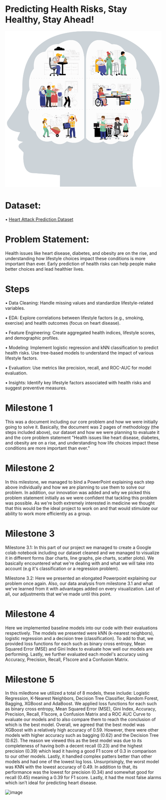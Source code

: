 # Predicting Health Risks, Stay Healthy, Stay Ahead!

![img alt](https://github.com/Melina28072010/Predicting-Health-Risks-Stay-Healthy-Stay-Ahead/blob/8ec6a09b212ec41be9cc48bd719667346d04de25/Image%20of%20Health%20Risks.gif)
# Dataset:
• [Heart Attack Prediction Dataset](https://drive.google.com/file/d/1KVsmdFNsy8x3pqYsxlN1V-RJvV9aRgRI/view?usp=drivesdk)
# Problem Statement:
Health issues like heart disease, diabetes, and obesity are on the rise, and understanding how lifestyle choices impact these conditions is more important than ever. Early prediction of health risks can help people make better choices and lead healthier lives.



# Steps
• Data Cleaning: Handle missing values and standardize lifestyle-related variables.

• EDA: Explore correlations between lifestyle factors (e.g., smoking, exercise) and health outcomes (focus on heart disease).

• Feature Engineering: Create aggregated health indices, lifestyle scores, and demographic profiles.

• Modeling:
Implement logistic regression and kNN classification to predict health risks.
Use tree-based models to understand the impact of various lifestyle factors.

• Evaluation: Use metrics like precision, recall, and ROC-AUC for model evaluation.

• Insights: Identify key lifestyle factors associated with health risks and suggest preventive measures.

# Milestone 1
This was a document including our core problem and how we were initially going to solve it.
Basically, the document was 2 pages of methodology (the steps included above), our dataset and how we were planning to evaluate it
and the core problem statement "Health issues like heart disease, diabetes, and obesity are on a rise, 
and understanding how life choices impact these conditions are more important than ever."

# Milestone 2
In this milestone, we managed to bind a PowerPoint explaining each step above individually and how we are planning to use them to solve our problem.
In addition, our innovation was added and why we picked this problem statement initially as we were confident that tackling this problem was possible.
As we're both extremely interested in medicine we thought that this would be the ideal project to work on and that would stimulate our ability to work
more efficiently as a group.

# Milestone 3
Milestone 3.1: In this part of our project we managed to create a Google colab notebook including our dataset cleaned and we managed to visualize it in different forms
(bar charts, line graphs, pie charts, scatter plots). We basically encountered what we're dealing with and what we will take into account (e.g it's classification
or a regression problem).

Milestone 3.2: Here we presented an elongated Powerpoint explaining our problem once again. Also, our data analysis from milestone 3.1 and what we've learned from it with advantages added on every visualization. Last of all, our adjustments that we've made until this point.

# Milestone 4
Here we implemented baseline models into our code with their evaluations respectively. The models we presented were kNN (k-nearest neighbors), logistic regression and a decision tree (classification). To add to that, we provided loss functions for each such as binary cross entropy, Mean Squared Error (MSE) and Gini Index to evaluate how well our models are performing. Lastly, we further evaluated each model's accuracy using Accuracy, Precision, Recall, F1score and a Confusion Matrix.

# Milestone 5
In this miledtone we utilized a total of 8 models, these include: Logistic Regression, K-Nearest Neighbors, Decision Tree Classifier, Random Forest, Bagging, XGBoost and AdaBoost. We applied loss functions for each such as binary cross entropy, Mean Squared Error (MSE), Gini Index, Accuracy, Precision, Recall, F1score, a Confusion Matrix and a ROC AUC Curve to evaluate our models and to also compare them to reach the conclusion of which is the best model. Overall, we agreed that the best model was XGBoost with a relatively high accuracy of 0.59. However, there were other models with higher accuracy such as bagging (0.62) and the Decision Tree (0.62). The reason we viewed this as the best model was due to its completeness of having both a decent recall (0.23) and the highest precision (0.39) which lead it having a good F1 score of 0.3 in comparison to our other models. Lastly, it handled complex patters better than other models and had one of the lowest log loss. Unsurprisingly, the worst model was KNN with the lowest accuracy of 0.49. In addition to that, its performance was the lowest for precision (0.34) and somewhat good for recall (0.45) meaning a 0.39 for F1 score. Lastly, it had the most false alarms which isn’t ideal for predicting heart disease.

![image](https://github.com/user-attachments/assets/4c78e020-2e9f-4702-baa0-0f65960d3165)

